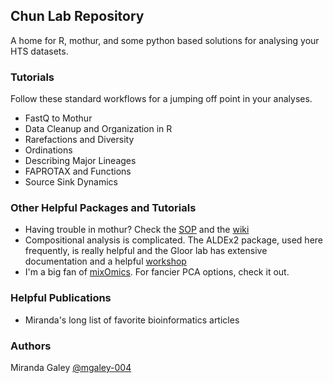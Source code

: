 ## Chun Lab Repository

A home for R, mothur, and some python based solutions for analysing your HTS datasets.

### Tutorials

Follow these standard workflows for a jumping off point in your analyses.

- FastQ to Mothur
- Data Cleanup and Organization in R
- Rarefactions and Diversity
- Ordinations
- Describing Major Lineages
- FAPROTAX and Functions
- Source Sink Dynamics

### Other Helpful Packages and Tutorials

- Having trouble in mothur? Check the [SOP](https://mothur.org/wiki/miseq_sop/) and the [wiki](https://mothur.org/wiki/mothur_manual/)
- Compositional analysis is complicated. The ALDEx2 package, used here frequently, is really helpful and the Gloor lab has extensive documentation and a helpful [workshop](https://github.com/ggloor/CoDa_microbiome_tutorial/wiki)
- I'm a big fan of [mixOmics](http://mixomics.org/). For fancier PCA options, check it out.


### Helpful Publications

- Miranda's long list of favorite bioinformatics articles

### Authors
Miranda Galey [@mgaley-004](https://github.com/mgaley-004/)
